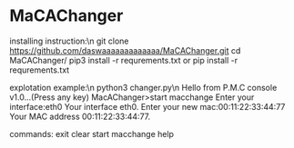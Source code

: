 # MaCAChanger


installing instruction:\n
git clone https://github.com/daswaaaaaaaaaaaaa/MaCAChanger.git
cd MaCAChanger/
pip3 install -r requrements.txt or pip install -r requrements.txt





explotation example:\n
python3 changer.py\n
Hello from P.M.C console v1.0...(Press any key)
MacAChanger>start macchange
Enter your interface:eth0
Your interface eth0.
Enter your new mac:00:11:22:33:44:77
Your MAC address 00:11:22:33:44:77.




commands:
exit
clear
start macchange
help
